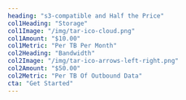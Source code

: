 ```yaml
---
heading: "s3-compatible and Half the Price"
col1Heading: "Storage"
col1Image: "/img/tar-ico-cloud.png"
col1Amount: "$10.00"
col1Metric: "Per TB Per Month"
col2Heading: "Bandwidth"
col2Image: "/img/tar-ico-arrows-left-right.png"
col2Amount: "$50.00"
col2Metric: "Per TB Of Outbound Data"
cta: "Get Started"
---
```

